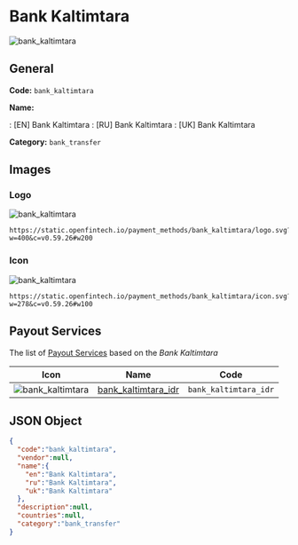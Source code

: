
# Bank Kaltimtara 
![bank_kaltimtara](https://static.openfintech.io/payment_methods/bank_kaltimtara/logo.svg?w=400&c=v0.59.26#w200)  

## General 
**Code:** `bank_kaltimtara` 
 
**Name:** 
 
:	[EN] Bank Kaltimtara 
:	[RU] Bank Kaltimtara 
:	[UK] Bank Kaltimtara 
 
**Category:** `bank_transfer` 
 

## Images 

### Logo 
![bank_kaltimtara](https://static.openfintech.io/payment_methods/bank_kaltimtara/logo.svg?w=400&c=v0.59.26#w200)  

```
https://static.openfintech.io/payment_methods/bank_kaltimtara/logo.svg?w=400&c=v0.59.26#w200
```  

### Icon 
![bank_kaltimtara](https://static.openfintech.io/payment_methods/bank_kaltimtara/icon.svg?w=278&c=v0.59.26#w100)  

```
https://static.openfintech.io/payment_methods/bank_kaltimtara/icon.svg?w=278&c=v0.59.26#w100
```  

## Payout Services 
 
The list of [Payout Services](/payout-services/) based on the _Bank Kaltimtara_ 

|Icon|Name|Code| 
|:---:|:---:|:---:| 
|![bank_kaltimtara](https://static.openfintech.io/payout_methods/bank_kaltimtara/icon.svg?w=278&c=v0.59.26#w40) |[bank_kaltimtara_idr](/payout-services/bank_kaltimtara_idr/)|`bank_kaltimtara_idr`| 
 

## JSON Object 

```json
{
  "code":"bank_kaltimtara",
  "vendor":null,
  "name":{
    "en":"Bank Kaltimtara",
    "ru":"Bank Kaltimtara",
    "uk":"Bank Kaltimtara"
  },
  "description":null,
  "countries":null,
  "category":"bank_transfer"
}
```  
